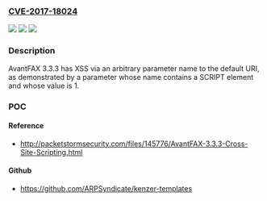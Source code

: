 ### [CVE-2017-18024](https://cve.mitre.org/cgi-bin/cvename.cgi?name=CVE-2017-18024)
![](https://img.shields.io/static/v1?label=Product&message=n%2Fa&color=blue)
![](https://img.shields.io/static/v1?label=Version&message=n%2Fa&color=blue)
![](https://img.shields.io/static/v1?label=Vulnerability&message=n%2Fa&color=brighgreen)

### Description

AvantFAX 3.3.3 has XSS via an arbitrary parameter name to the default URI, as demonstrated by a parameter whose name contains a SCRIPT element and whose value is 1.

### POC

#### Reference
- http://packetstormsecurity.com/files/145776/AvantFAX-3.3.3-Cross-Site-Scripting.html

#### Github
- https://github.com/ARPSyndicate/kenzer-templates

